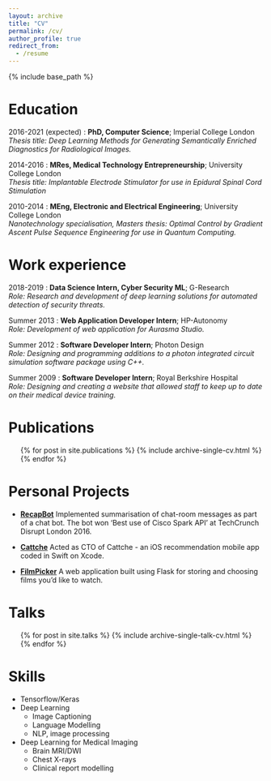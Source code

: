 ```yaml
---
layout: archive
title: "CV"
permalink: /cv/
author_profile: true
redirect_from:
  - /resume
---
```


{% include base_path %}

Education
======
2016-2021 (expected)
:   **PhD, Computer Science**; Imperial College London\
    *Thesis title: Deep Learning Methods for Generating Semantically Enriched Diagnostics for Radiological Images.*

2014-2016
:   **MRes, Medical Technology Entrepreneurship**; University College London\
    *Thesis title:  Implantable Electrode Stimulator for use in Epidural Spinal Cord Stimulation*
    
2010-2014
:   **MEng, Electronic and Electrical Engineering**; University College London\
    *Nanotechnology specialisation, Masters thesis: Optimal Control by Gradient Ascent Pulse Sequence Engineering for use in Quantum Computing.*

Work experience
======
2018-2019
:   **Data Science Intern, Cyber Security ML**; G-Research\
    *Role: Research and development of deep learning solutions for automated detection of security threats.*
  
Summer 2013
:   **Web Application Developer Intern**; HP-Autonomy\
    *Role: Development of web application for Aurasma Studio.*

Summer 2012
:   **Software Developer Intern**; Photon Design\
    *Role: Designing and programming additions to a photon integrated circuit simulation software package using C++.*

Summer 2009
:   **Software Developer Intern**; Royal Berkshire Hospital\
    *Role: Designing and creating a website that allowed staff to keep up to date on their medical device training.*
    
Publications
======
  <ul>{% for post in site.publications %}
    {% include archive-single-cv.html %}
  {% endfor %}</ul>

Personal Projects
======
* [**RecapBot**](https://devpost.com/software/hackathon-chat) Implemented summarisation of chat-room messages as part of a chat bot. The bot won ‘Best use of Cisco Spark API’ at TechCrunch Disrupt London 2016.

* [**Cattche**](https://github.com/Asselinka/coolbeans) Acted as CTO of Cattche - an iOS recommendation mobile app coded in Swift on Xcode.

* [**FilmPicker**](https://github.com/kasimayy/FilmPicker) A web application built using Flask for storing and choosing films you’d like to watch.

Talks
======
  <ul>{% for post in site.talks %}
    {% include archive-single-talk-cv.html %}
  {% endfor %}</ul>

Skills
======
* Tensorflow/Keras
* Deep Learning
  * Image Captioning
  * Language Modelling
  * NLP, image processing
* Deep Learning for Medical Imaging
  * Brain MRI/DWI
  * Chest X-rays
  * Clinical report modelling
